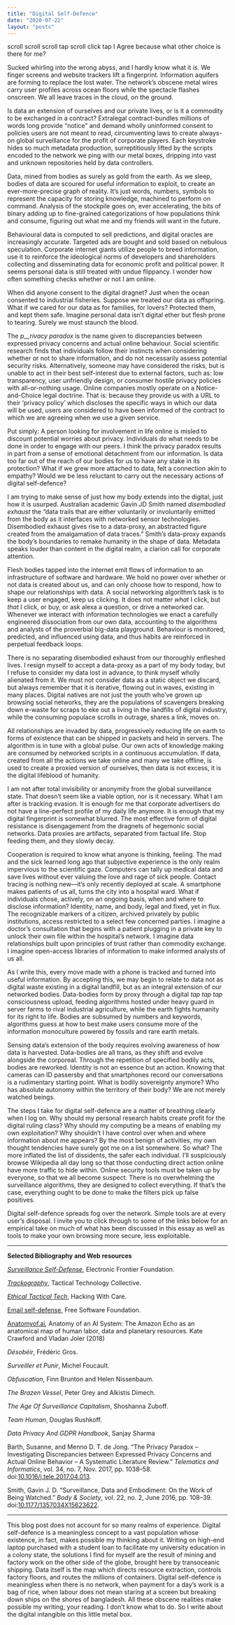 ```yaml
---
title: "Digital Self-Defence"
date: "2020-07-22"
layout: "posts"
---
```


scroll scroll scroll tap scroll click tap I Agree because what other choice is there for me?

Sucked whirling into the wrong abyss, and I hardly know what it _is._ We finger screens and website trackers lift a fingerprint. Information aquifers are forming to replace the lost water. The network’s obscene metal wires carry user profiles across ocean floors while the spectacle flashes onscreen. We all leave traces in the cloud, on the ground.

Is data an extension of ourselves and our private lives, or is it a commodity to be exchanged in a contract? Extralegal contract-bundles millions of words long provide “notice” and demand wholly uninformed consent to policies users are not meant to read, circumventing laws to create always-on global surveillance for the profit of corporate players. Each keystroke hides so much metadata production, surreptitiously lifted by the scripts encoded to the network we ping with our metal boxes, dripping into vast and unknown repositories held by data controllers.

Data, mined from bodies as surely as gold from the earth. As we sleep, bodies of data are scoured for useful information to exploit, to create an ever-more-precise graph of reality. It’s just words, numbers, symbols to represent the capacity for storing knowledge, machined to perform on command. Analysis of the stockpile goes on, ever accelerating, the bits of binary adding up to fine-grained categorizations of how populations think and consume, figuring out what me and my friends will want in the future.

Behavioural data is computed to sell predictions, and digital oracles are increasingly accurate. Targeted ads are bought and sold based on nebulous speculation. Corporate internet giants utilize people to breed information, use it to reinforce the ideological norms of developers and shareholders collecting and disseminating data for economic profit and political power. It seems personal data is still treated with undue flippancy. I wonder how often something checks whether or not I am online.

When did anyone consent to the digital dragnet? Just when the ocean consented to industrial fisheries. Suppose we treated our data as offspring. What if we cared for our data as for families, for lovers? Protected them, and kept them safe. Imagine personal data isn’t digital ether but flesh prone to tearing. Surely we must staunch the blood.

The _p__rivacy paradox_ is the name given to discrepancies between expressed privacy concerns and actual online behaviour. Social scientific research finds that individuals follow their instincts when considering whether or not to share information, and do not necessarily assess potential security risks. Alternatively, someone may have considered the risks, but is unable to act in their best self-interest due to external factors, such as: low transparency, user unfriendly design, or consumer hostile privacy policies with all-or-nothing usage. Online companies mostly operate on a Notice-and-Choice legal doctrine. That is: because they provide us with a URL to their ‘privacy policy’ which discloses the specific ways in which our data will be used, users are considered to have been informed of the contract to which we are agreeing when we use a given service.

Put simply: A person looking for involvement in life online is misled to discount potential worries about privacy. Individuals do what needs to be done in order to engage with our peers. I think the privacy paradox results in part from a sense of emotional detachment from our information. Is data too far out of the reach of our bodies for us to have any stake in its protection? What if we grew more attached to data, felt a connection akin to empathy? Would we be less reluctant to carry out the necessary actions of digital self-defence?

I am trying to make sense of just how my body extends into the digital, just how it is usurped. Australian academic Gavin JD Smith named _disembodied exhaust_ the “data trails that are either voluntarily or involuntarily emitted from the body as it interfaces with networked sensor technologies. Disembodied exhaust gives rise to a data-proxy, an abstracted figure created from the amalgamation of data traces.” Smith’s data-proxy expands the body’s boundaries to remake humanity in the shape of data. Metadata speaks louder than content in the digital realm, a clarion call for corporate attention.

Flesh bodies tapped into the internet emit flows of information to an infrastructure of software and hardware. We hold no power over whether or not data is created about us, and can only choose how to respond, how to shape our relationships with data. A social networking algorithm’s task is to keep a user engaged, keep us clicking. It does not matter _what_ I click, but _that_ I click, or buy, or ask alexa a question, or drive a networked car. Whenever we interact with information technologies we enact a carefully engineered dissociation from our own data, accounting to the algorithms and analysts of the proverbial big-data playground. Behaviour is monitored, predicted, and influenced using data, and thus habits are reinforced in perpetual feedback loops.

There is no separating disembodied exhaust from our thoroughly enfleshed lives. I resign myself to accept a data-proxy as a part of my body today, but I refuse to consider my data lost in advance, to think myself wholly alienated from it. We must not consider data as a static object we discard, but always remember that it is iterative, flowing out in waves, existing in many places. Digital natives are not just the youth who’ve grown up browsing social networks, they are the populations of scavengers breaking down e-waste for scraps to eke out a living in the landfills of digital industry, while the consuming populace scrolls in outrage, shares a link, moves on.

All relationships are invaded by data, progressively reducing life on earth to forms of existence that can be shipped in packets and held in servers. The algorithm is in tune with a global pulse. Our own acts of knowledge making are consumed by networked scripts in a continuous accumulation. If data, created from all the actions we take online and many we take offline, is used to create a proxied version of ourselves, then data is not excess, it is the digital lifeblood of humanity.

I am not after total invisibility or anonymity from the global surveillance state. That doesn’t seem like a viable option, nor is it necessary. What I am after is tracking evasion. It is enough for me that corporate advertisers do not have a line-perfect profile of my daily life anymore. It is enough that my digital fingerprint is somewhat blurred. The most effective form of digital resistance is disengagement from the dragnets of hegemonic social networks. Data proxies are artifacts, separated from factual life. Stop feeding them, and they slowly decay.

Cooperation is required to know what anyone is thinking, feeling. The mad and the sick learned long ago that subjective experience is the only realm impervious to the scientific gaze. Computers can tally up medical data and save lives without ever valuing the love and rage of sick people. Contact tracing is nothing new—it’s only recently deployed at scale. A smartphone makes patients of us all, turns the city into a hospital ward. What if individuals chose, actively, on an ongoing basis, when and where to disclose information? Identity, name, and body, legal and fixed, yet in flux. The recognizable markers of a citizen, archived privately by public institutions, access restricted to a select few concerned parties. I imagine a doctor’s consultation that begins with a patient plugging in a private key to unlock their own file within the hospital’s network. I imagine data relationships built upon principles of trust rather than commodity exchange. I imagine open-access libraries of information to make informed analysts of us all.

As I write this, every move made with a phone is tracked and turned into useful information. By accepting this, we may begin to relate to data not as digital waste existing in a digital landfill, but as an integral extension of our networked bodies. Data-bodies form by proxy through a digital _tap tap tap_ consciousness upload, feeding algorithms hosted under heavy guard in server farms to rival industrial agriculture, while the earth fights humanity for its right to life. Bodies are subsumed by numbers and keywords, algorithms guess at how to best make users consume more of the information monoculture powered by fossils and rare earth metals.

Sensing data’s extension of the body requires evolving awareness of how data is harvested. Data-bodies are all trans, as they shift and evolve alongside the corporeal. Through the repetition of specified bodily acts, bodies are reworked. Identity is not an essence but an action. Knowing that cameras can ID passersby and that smartphones record our conversations is a rudimentary starting point. What is bodily sovereignty anymore? Who has absolute autonomy within the territory of their body? We are not merely watched beings.

The steps I take for digital self-defence are a matter of breathing clearly when I log on. Why should my personal research habits create profit for the digital ruling class? Why should my computing be a means of enabling my own exploitation? Why shouldn’t I have control over when and where information about me appears? By the most benign of activities, my own thought tendencies have surely got me on a list somewhere. So what? The more inflated the list of dissidents, the safer each individual. I’ll suspiciously browse Wikipedia all day long so that those conducting direct action online have more traffic to hide within. Online security tools must be taken up by everyone, so that we all become suspect. There is no overwhelming the surveillance algorithms, they are designed to collect everything. If that’s the case, everything ought to be done to make the filters pick up false positives.

Digital self-defence spreads fog over the network. Simple tools are at every user’s disposal. I invite you to click through to some of the links below for an empirical take on much of what has been discussed in this essay as well as tools to make your own browsing more secure, less exploitable.

* * *

**Selected Bibliography and Web resources**

[_Surveillance Self-Defense_](https://ssd.eff.org/), Electronic Frontier Foundation.

[_Trackography_](https://ourdataourselves.tacticaltech.org/posts/trackography/), Tactical Technology Collective.

[_Ethical Tactical Tech_](https://hackingwithcare.in/wiki/doku.php/ethicaltechnology), Hacking With Care.

[Email self-defense](https://emailselfdefense.fsf.org/en/), Free Software Foundation.

[Anatomyof.ai](http://Anatomyof.ai/)_,_ Anatomy of an AI System: The Amazon Echo as an anatomical map of human labor, data and planetary resources. Kate Crawford and Vladan Joler (2018)

_Désobéir_, Frédéric Gros.

_Surveiller et Punir_, Michel Foucault.

_Obfuscation_, Finn Brunton and Helen Nissenbaum.

_The Brazen Vessel_, Peter Grey and Alkistis Dimech.

_The Age Of Surveillance Capitalism_, Shoshanna Zuboff.

_Team Human_, Douglas Rushkoff.

_Data Privacy And GDPR Handbook_, Sanjay Sharma

Barth, Susanne, and Menno D. T. de Jong. “The Privacy Paradox – Investigating Discrepancies between Expressed Privacy Concerns and Actual Online Behavior – A Systematic Literature Review.” _Telematics and Informatics_, vol. 34, no. 7, Nov. 2017, pp. 1038–58. doi:[10.1016/j.tele.2017.04.013](https://doi.org/10.1016/j.tele.2017.04.013).

Smith, Gavin J. D. “Surveillance, Data and Embodiment: On the Work of Being Watched.” _Body & Society_, vol. 22, no. 2, June 2016, pp. 108–39. doi:[10.1177/1357034X15623622](https://doi.org/10.1177/1357034X15623622).

* * *

This blog post does not account for so many realms of experience. Digital self-defence is a meaningless concept to a vast population whose existence, in fact, makes possible my thinking about it. Writing on high-end laptop purchased with a student loan to facilitate my university education in a colony state, the solutions I find for myself are the result of mining and factory work on the other side of the globe, brought here by transoceanic shipping. Data itself is the map which directs resource extraction, controls factory floors, and routes the millions of containers. Digital self-defence is meaningless when there is no network, when payment for a day’s work is a bag of rice, when labour does not mean staring at a screen but breaking down ships on the shores of bangladesh. All these obscene realities make possible my writing, your reading. I don’t know what to do. So I write about the digital intangible on this little metal box.
